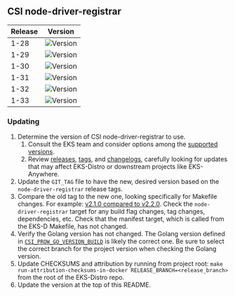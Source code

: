 ## CSI node-driver-registrar

| Release | Version                                                       |
|---------|---------------------------------------------------------------|
| 1-28    | ![Version](https://img.shields.io/badge/version-v2.13.0-blue) |
| 1-29    | ![Version](https://img.shields.io/badge/version-v2.13.0-blue) |
| 1-30    | ![Version](https://img.shields.io/badge/version-v2.13.0-blue) |
| 1-31    | ![Version](https://img.shields.io/badge/version-v2.13.0-blue) |
| 1-32    | ![Version](https://img.shields.io/badge/version-v2.13.0-blue) |
| 1-33    | ![Version](https://img.shields.io/badge/version-v2.13.0-blue) |

### Updating

1. Determine the version of CSI node-driver-registrar to use.
   1. Consult the EKS team and consider options among the
      [supported versions](https://kubernetes-csi.github.io/docs/node-driver-registrar.html#supported-versions).
   2. Review [releases](https://github.com/kubernetes-csi/node-driver-registrar/releases),
      [tags](https://github.com/kubernetes-csi/node-driver-registrar/tags),
      and [changelogs](https://github.com/kubernetes-csi/node-driver-registrar/tree/master/CHANGELOG),
      carefully looking for updates that may affect EKS-Distro or downstream
      projects like EKS-Anywhere.
2. Update the `GIT_TAG` file to have the new, desired version based on the
   `node-driver-registrar` release tags.
3. Compare the old tag to the new one, looking specifically for Makefile changes.
   For example:
   [v2.1.0 compared to v2.2.0](https://github.com/kubernetes-csi/node-driver-registrar/compare/v2.1.0...v2.2.0).
   Check the `node-driver-registrar` target for any build flag changes, tag
   changes, dependencies, etc. Check that the manifest target, which is called
   from the EKS-D Makefile, has not changed.
4. Verify the Golang version has not changed. The Golang version defined in
   [`CSI_PROW_GO_VERSION_BUILD`](https://github.com/kubernetes-csi/node-driver-registrar/blob/v2.5.1/release-tools/prow.sh#L89)
   is likely the correct one. Be sure to select the correct branch for the
   project version when checking the Golang version.
5. Update CHECKSUMS and attribution by running from project root:
   `make run-attribution-checksums-in-docker RELEASE_BRANCH=<release_branch>`
   from the root of the EKS-Distro repo.
6. Update the version at the top of this README.

